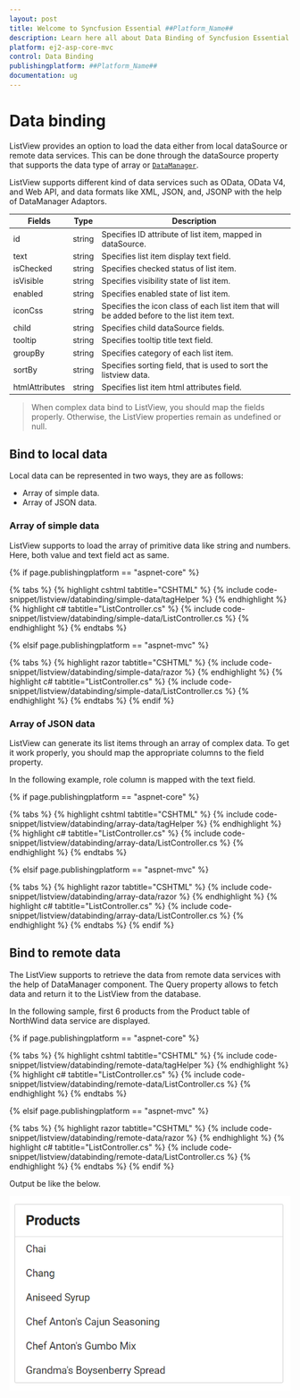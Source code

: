 ```yaml
---
layout: post
title: Welcome to Syncfusion Essential ##Platform_Name##
description: Learn here all about Data Binding of Syncfusion Essential ##Platform_Name## widgets based on HTML5 and jQuery.
platform: ej2-asp-core-mvc
control: Data Binding
publishingplatform: ##Platform_Name##
documentation: ug
---
```



# Data binding

ListView provides an option to load the data either from local dataSource or remote data services. This can be done through the dataSource property that supports the data type of array or [`DataManager`](https://help.syncfusion.com/cr/aspnetcore-js2/Syncfusion.EJ2.DataManager.html).

ListView supports different kind of data services such as OData, OData V4, and Web API, and data formats like XML, JSON, and, JSONP with the help of DataManager Adaptors.

| Fields | Type | Description |
|------|------|-------------|
| id | string | Specifies ID attribute of list item, mapped in dataSource. |
| text | string | Specifies list item display text field. |
| isChecked | string | Specifies checked status of list item. |
| isVisible | string | Specifies visibility state of list item. |
| enabled | string | Specifies enabled state of list item. |
| iconCss | string | Specifies the icon class of each list item that will be added before to the list item text. |
| child | string | Specifies child dataSource fields. |
| tooltip | string | Specifies tooltip title text field. |
| groupBy | string | Specifies category of each list item. |
| sortBy | string | Specifies sorting field, that is used to sort the listview data. |
| htmlAttributes | string | Specifies list item html attributes field. |

> When complex data bind to ListView, you should map the fields properly. Otherwise, the ListView properties remain as undefined or null.

## Bind to local data

Local data can be represented in two ways, they are as follows:

* Array of simple data.
* Array of JSON data.

### Array of simple data

ListView supports to load the array of primitive data like string and numbers. Here, both value and text field act as same.

{% if page.publishingplatform == "aspnet-core" %}

{% tabs %}
{% highlight cshtml tabtitle="CSHTML" %}
{% include code-snippet/listview/databinding/simple-data/tagHelper %}
{% endhighlight %}
{% highlight c# tabtitle="ListController.cs" %}
{% include code-snippet/listview/databinding/simple-data/ListController.cs %}
{% endhighlight %}
{% endtabs %}

{% elsif page.publishingplatform == "aspnet-mvc" %}

{% tabs %}
{% highlight razor tabtitle="CSHTML" %}
{% include code-snippet/listview/databinding/simple-data/razor %}
{% endhighlight %}
{% highlight c# tabtitle="ListController.cs" %}
{% include code-snippet/listview/databinding/simple-data/ListController.cs %}
{% endhighlight %}
{% endtabs %}
{% endif %}



### Array of JSON data

ListView can generate its list items through an array of complex data. To get it work properly, you should map the appropriate columns to the field property.

In the following example, role column is mapped with the text field.

{% if page.publishingplatform == "aspnet-core" %}

{% tabs %}
{% highlight cshtml tabtitle="CSHTML" %}
{% include code-snippet/listview/databinding/array-data/tagHelper %}
{% endhighlight %}
{% highlight c# tabtitle="ListController.cs" %}
{% include code-snippet/listview/databinding/array-data/ListController.cs %}
{% endhighlight %}
{% endtabs %}

{% elsif page.publishingplatform == "aspnet-mvc" %}

{% tabs %}
{% highlight razor tabtitle="CSHTML" %}
{% include code-snippet/listview/databinding/array-data/razor %}
{% endhighlight %}
{% highlight c# tabtitle="ListController.cs" %}
{% include code-snippet/listview/databinding/array-data/ListController.cs %}
{% endhighlight %}
{% endtabs %}
{% endif %}



## Bind to remote data

The ListView supports to retrieve the data from remote data services with the help of DataManager component. The Query property allows to fetch data and return it to the ListView from the database.

In the following sample, first 6 products from the Product table of NorthWind data service are displayed.

{% if page.publishingplatform == "aspnet-core" %}

{% tabs %}
{% highlight cshtml tabtitle="CSHTML" %}
{% include code-snippet/listview/databinding/remote-data/tagHelper %}
{% endhighlight %}
{% highlight c# tabtitle="ListController.cs" %}
{% include code-snippet/listview/databinding/remote-data/ListController.cs %}
{% endhighlight %}
{% endtabs %}

{% elsif page.publishingplatform == "aspnet-mvc" %}

{% tabs %}
{% highlight razor tabtitle="CSHTML" %}
{% include code-snippet/listview/databinding/remote-data/razor %}
{% endhighlight %}
{% highlight c# tabtitle="ListController.cs" %}
{% include code-snippet/listview/databinding/remote-data/ListController.cs %}
{% endhighlight %}
{% endtabs %}
{% endif %}



Output be like the below.

![ASP .NET Core ListView - Remote Data](./images/remotedata.png)
